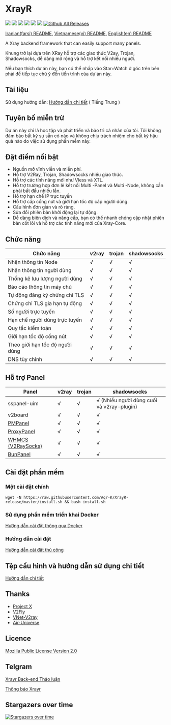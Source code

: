 # XrayR

[![](https://img.shields.io/badge/TgChat-@XrayR讨论-blue.svg)](https://t.me/XrayR_project)
[![](https://img.shields.io/badge/Channel-@XrayR通知-blue.svg)](https://t.me/XrayR_channel)
![](https://img.shields.io/github/stars/Aqr-K/XrayR)
![](https://img.shields.io/github/forks/Aqr-K/XrayR)
![](https://github.com/Aqr-K/XrayR/actions/workflows/release.yml/badge.svg)
![](https://github.com/Aqr-K/XrayR/actions/workflows/docker.yml/badge.svg)
[![Github All Releases](https://img.shields.io/github/downloads/Aqr-K/XrayR/total.svg)]()

[Iranian(farsi) README](https://github.com/Aqr-K/XrayR/blob/master/README_Fa.md), [Vietnamese(vi) README](https://github.com/Aqr-K/XrayR/blob/master/README-vi.md), [English(en) README](https://github.com/Aqr-K/XrayR/blob/master/README-en.md)

A Xray backend framework that can easily support many panels.

Khung trở lại dựa trên XRay hỗ trợ các giao thức V2ay, Trojan, Shadowsocks, dễ dàng mở rộng và hỗ trợ kết nối nhiều người.

Nếu bạn thích dự án này, bạn có thể nhấp vào Star+Watch ở góc trên bên phải để tiếp tục chú ý đến tiến trình của dự án này.

## Tài liệu

Sử dụng hướng dẫn: [Hướng dẫn chi tiết](https://Aqr-K.github.io/XrayR-doc/) ( Tiếng Trung )

## Tuyên bố miễn trừ

Dự án này chỉ là học tập và phát triển và bảo trì cá nhân của tôi. Tôi không đảm bảo bất kỳ sự sẵn có nào và không chịu trách nhiệm cho bất kỳ hậu quả nào do việc sử dụng phần mềm này.

## Đặt điểm nổi bật

- Nguồn mở vĩnh viễn và miễn phí.
- Hỗ trợ V2Ray, Trojan, Shadowsocks nhiều giao thức.
- Hỗ trợ các tính năng mới như Vless và XTL.
- Hỗ trợ trường hợp đơn lẻ kết nối Multi -Panel và Multi -Node, không cần phải bắt đầu nhiều lần.
- Hỗ trợ hạn chế IP trực tuyến
- Hỗ trợ cấp cổng nút và giới hạn tốc độ cấp người dùng.
- Cấu hình đơn giản và rõ ràng.
- Sửa đổi phiên bản khởi động lại tự động.
- Dễ dàng biên dịch và nâng cấp, bạn có thể nhanh chóng cập nhật phiên bản cốt lõi và hỗ trợ các tính năng mới của Xray-Core.

## Chức năng

| Chức năng                       | v2ray | trojan | shadowsocks |
| ------------------------------- | ----- | ------ | ----------- |
| Nhận thông tin Node             | √     | √      | √           |
| Nhận thông tin người dùng       | √     | √      | √           |
| Thống kê lưu lượng người dùng   | √     | √      | √           |
| Báo cáo thông tin máy chủ       | √     | √      | √           |
| Tự động đăng ký chứng chỉ TLS   | √     | √      | √           |
| Chứng chỉ TLS gia hạn tự động   | √     | √      | √           |
| Số người trực tuyến             | √     | √      | √           |
| Hạn chế người dùng trực tuyến   | √     | √      | √           |
| Quy tắc kiểm toán               | √     | √      | √           |
| Giới hạn tốc độ cổng nút        | √     | √      | √           |
| Theo giới hạn tốc độ người dùng | √     | √      | √           |
| DNS tùy chỉnh                   | √     | √      | √           |

## Hỗ trợ Panel

| Panel                                                       | v2ray | trojan | shadowsocks                               |
| ----------------------------------------------------------- | ----- | ------ | ----------------------------------------- |
| sspanel-uim                                                 | √     | √      | √ (Nhiều người dùng cuối và v2ray-plugin) |
| v2board                                                     | √     | √      | √                                         |
| [PMPanel](https://github.com/ByteInternetHK/PMPanel)        | √     | √      | √                                         |
| [ProxyPanel](https://github.com/ProxyPanel/ProxyPanel)      | √     | √      | √                                         |
| [WHMCS (V2RaySocks)](https://v2raysocks.doxtex.com/)        | √     | √      | √                                         |
| [BunPanel](https://github.com/pennyMorant/bunpanel-release) | √     | √      | √                                         |

## Cài đặt phần mềm

### Một cài đặt chính

```
wget -N https://raw.githubusercontent.com/Aqr-K/XrayR-release/master/install.sh && bash install.sh
```

### Sử dụng phần mềm triển khai Docker

[Hướng dẫn cài đặt thông qua Docker](https://Aqr-K.github.io/XrayR-doc/xrayr-xia-zai-he-an-zhuang/install/docker)

### Hướng dẫn cài đặt

[Hướng dẫn cài đặt thủ công](https://Aqr-K.github.io/XrayR-doc/xrayr-xia-zai-he-an-zhuang/install/manual)

## Tệp cấu hình và hướng dẫn sử dụng chi tiết

[Hướng dẫn chi tiết](https://Aqr-K.github.io/XrayR-doc/)

## Thanks

- [Project X](https://github.com/XTLS/)
- [V2Fly](https://github.com/v2fly)
- [VNet-V2ray](https://github.com/ProxyPanel/VNet-V2ray)
- [Air-Universe](https://github.com/crossfw/Air-Universe)

## Licence

[Mozilla Public License Version 2.0](https://github.com/Aqr-K/XrayR/blob/master/LICENSE)

## Telgram

[Xrayr Back-end Thảo luận](https://t.me/XrayR_project)

[Thông báo Xrayr](https://t.me/XrayR_channel)

## Stargazers over time

[![Stargazers over time](https://starchart.cc/Aqr-K/XrayR.svg)](https://starchart.cc/Aqr-K/XrayR)
